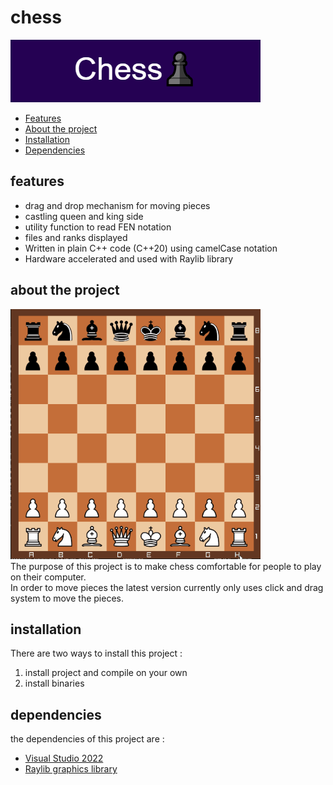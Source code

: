 # chess 
![image info](logo.png)
- [Features](#features)
- [About the project](#about-the-project)
- [Installation](#installation)
- [Dependencies](#dependencies)
## features
* drag and drop mechanism for moving pieces
* castling queen and king side
* utility function to read FEN notation
* files and ranks displayed
* Written in plain C++ code (C++20) using camelCase notation
* Hardware accelerated and used with Raylib library
## about the project
![Alt Text](Animation.gif) </br>
The purpose of this project is to make chess comfortable for people to play on their computer. </br>
In order to move pieces the latest version currently only uses click and drag system to move the pieces. </br>
## installation
There are two ways to install this project :
1. install project and compile on your own
2. install binaries
## dependencies
the dependencies of this project are :
* [Visual Studio 2022](https://visualstudio.microsoft.com/vs/)
* [Raylib graphics library](https://www.raylib.com/)

